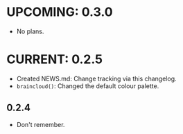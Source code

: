 # UPCOMING: 0.3.0
- No plans.

# CURRENT: 0.2.5
- Created NEWS.md: Change tracking via this changelog.
- `braincloud()`: Changed the default colour palette.

## 0.2.4
- Don't remember.
